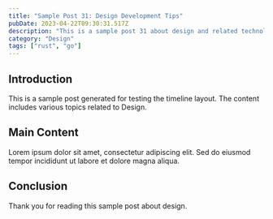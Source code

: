 ```yaml
---
title: "Sample Post 31: Design Development Tips"
pubDate: 2023-04-22T09:30:31.517Z
description: "This is a sample post 31 about design and related technologies. Learn about best practices and modern development techniques."
category: "Design"
tags: ["rust", "go"]
---
```


## Introduction

This is a sample post generated for testing the timeline layout. The content includes various topics related to Design.

## Main Content

Lorem ipsum dolor sit amet, consectetur adipiscing elit. Sed do eiusmod tempor incididunt ut labore et dolore magna aliqua.

## Conclusion

Thank you for reading this sample post about design.
